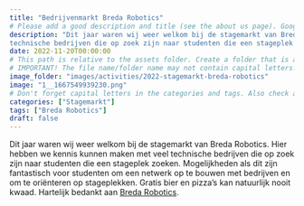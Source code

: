 ```yaml
---
title: "Bedrijvenmarkt Breda Robotics"
# Please add a good description and title (see the about us page). Google uses it to recommend the website
description: "Dit jaar waren wij weer welkom bij de stagemarkt van Breda Robotics. Hier hebben we kennis kunnen maken met veel
technische bedrijven die op zoek zijn naar studenten die een stageplek zoeken."
date: 2022-11-20T00:00:00
# This path is relative to the assets folder. Create a folder that is assets/images/activities/file-name
# IMPORTANT! The file name/folder name may not contain capital letters!
image_folder: "images/activities/2022-stagemarkt-breda-robotics"
image: "1__1667549939230.png"
# Don't forget capital letters in the categories and tags. Also check all categories and tags by loading the activities page and looking at the list.
categories: ["Stagemarkt"]
tags: ["Breda Robotics"]
draft: false
---
```


Dit jaar waren wij weer welkom bij de stagemarkt van Breda Robotics. Hier hebben we kennis kunnen maken met veel
technische bedrijven die op zoek zijn naar studenten die een stageplek zoeken.
Mogelijkheden als dit zijn fantastisch voor studenten om een netwerk op te bouwen met bedrijven en om te oriënteren op
stageplekken. Gratis bier en pizza’s kan natuurlijk nooit kwaad.
Hartelijk bedankt aan [Breda Robotics](https://www.breda-robotics.nl).